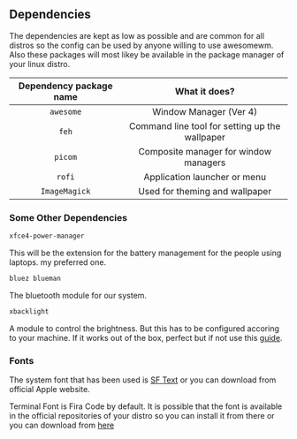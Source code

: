 ## Dependencies ##
The dependencies are kept as low as possible and are common for all distros so the
config can be used by anyone willing to use awesomewm. Also these packages will most likey be available in the package manager of your linux distro.

| Dependency package name | What it does? |
| :---------------------:| :-----------------:|
| `awesome` | Window Manager (Ver 4) |
| `feh` | Command line tool for setting up the wallpaper |
| `picom` | Composite manager for window managers |
| `rofi` | Application launcher or menu |
| `ImageMagick` | Used for theming and wallpaper | 

### Some Other Dependencies ###

```bash  
xfce4-power-manager
```
This will be the extension for the battery management for the people using laptops.
 my preferred one.

```bash
bluez blueman
```
The bluetooth module for our system.

```bash
xbacklight
```
A module to control the brightness. But this has to be configured accoring to your machine. If it works out of the box, perfect but if not use this [guide](https://askubuntu.com/questions/823669/volume-sound-and-screen-brightness-controls-not-working).

### Fonts ###

The system font that has been used is [SF Text](https://github.com/perrychan1/fonts.git) or you can download from official Apple website.

Terminal Font is Fira Code by default. It is possible that the font is available in the official repositories of your distro so you can install it from there or you can download from [here](https://github.com/tonsky/FiraCode)
